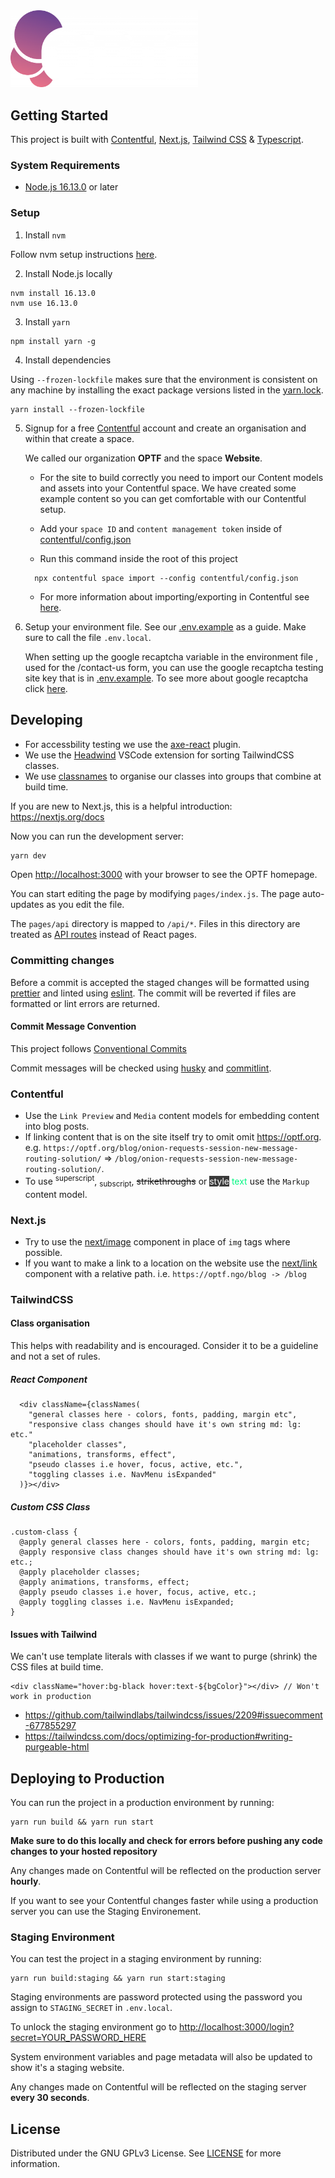 <img src="public/assets/images/logo-optf.png" width="300px">
<br>

## Getting Started

This project is built with [Contentful](https://www.contentful.com), [Next.js](https://nextjs.org/), [Tailwind CSS](https://tailwindcss.com/) & [Typescript](https://www.typescriptlang.org/).

### System Requirements

- [Node.js 16.13.0](https://nodejs.org/) or later

### Setup

1. Install `nvm`

Follow nvm setup instructions [here](https://github.com/nvm-sh/nvm/blob/master/README.md).

2. Install Node.js locally

```
nvm install 16.13.0
nvm use 16.13.0
```

3. Install `yarn`

```
npm install yarn -g
```

4. Install dependencies

Using `--frozen-lockfile` makes sure that the environment is consistent on any machine by installing the exact package versions listed in the [yarn.lock](yarn.lock).

```
yarn install --frozen-lockfile
```

5. Signup for a free [Contentful](https://www.contentful.com/) account and create an organisation and within that create a space.

   We called our organization **OPTF** and the space **Website**.

   - For the site to build correctly you need to import our Content models and assets into your Contentful space. We have created some example content so you can get comfortable with our Contentful setup.

   - Add your `space ID` and `content management token` inside of [contentful/config.json](contentful/config.json)
   - Run this command inside the root of this project

   ```
     npx contentful space import --config contentful/config.json
   ```

   - For more information about importing/exporting in Contentful see [here](https://www.contentful.com/developers/docs/tutorials/cli/import-and-export/).

6. Setup your environment file. See our [.env.example](.env.example) as a guide. Make sure to call the file `.env.local`.

   When setting up the google recaptcha variable in the environment file , used for the /contact-us form, you can use the google recaptcha testing site key that is in [.env.example](.env.example). To see more about google recaptcha click [here](https://developers.google.com/recaptcha/docs/faq?hl=es-419).

## Developing

- For accessbility testing we use the [axe-react](https://github.com/dequelabs/axe-core-npm/blob/develop/packages/react/README.md) plugin.
- We use the [Headwind](https://github.com/heybourn/headwind) VSCode extension for sorting TailwindCSS classes.
- We use [classnames](https://www.npmjs.com/package/classnames) to organise our classes into groups that combine at build time.

If you are new to Next.js, this is a helpful introduction: https://nextjs.org/docs

Now you can run the development server:

```bash
yarn dev
```

Open [http://localhost:3000](http://localhost:3000) with your browser to see the OPTF homepage.

You can start editing the page by modifying `pages/index.js`. The page auto-updates as you edit the file.

The `pages/api` directory is mapped to `/api/*`. Files in this directory are treated as [API routes](https://nextjs.org/docs/api-routes/introduction) instead of React pages.

### Committing changes

Before a commit is accepted the staged changes will be formatted using [prettier](https://prettier.io/) and linted using [eslint](https://eslint.org/). The commit will be reverted if files are formatted or lint errors are returned.

#### Commit Message Convention

This project follows [Conventional Commits](https://www.conventionalcommits.org/en/v1.0.0/)

Commit messages will be checked using [husky](https://typicode.github.io/husky/#/) and [commitlint](https://commitlint.js.org/).

### Contentful

- Use the `Link Preview` and `Media` content models for embedding content into blog posts.
- If linking content that is on the site itself try to omit omit https://optf.org.
  e.g. `https://optf.org/blog/onion-requests-session-new-message-routing-solution/` => `/blog/onion-requests-session-new-message-routing-solution/`.
- To use <sup>superscript</sup>, <sub>subscript</sub>, ~~strikethroughs~~ or <span style="background-color: #3a3a3a; color: white;">style</span> <span style="color: #00f782;">text</span> use the `Markup` content model.

### Next.js

- Try to use the [next/image](https://nextjs.org/docs/api-reference/next/image) component in place of `img` tags where possible.
- If you want to make a link to a location on the website use the [next/link](https://nextjs.org/docs/api-reference/next/link) component with a relative path. i.e. `https://optf.ngo/blog -> /blog`

### TailwindCSS

#### Class organisation

This helps with readability and is encouraged. Consider it to be a guideline and not a set of rules.

##### React Component

```
  <div className={classNames(
    "general classes here - colors, fonts, padding, margin etc",
    "responsive class changes should have it's own string md: lg: etc."
    "placeholder classes",
    "animations, transforms, effect",
    "pseudo classes i.e hover, focus, active, etc.",
    "toggling classes i.e. NavMenu isExpanded"
  )}></div>
```

##### Custom CSS Class

```
.custom-class {
  @apply general classes here - colors, fonts, padding, margin etc;
  @apply responsive class changes should have it's own string md: lg: etc.;
  @apply placeholder classes;
  @apply animations, transforms, effect;
  @apply pseudo classes i.e hover, focus, active, etc.;
  @apply toggling classes i.e. NavMenu isExpanded;
}
```

#### Issues with Tailwind

We can't use template literals with classes if we want to purge (shrink) the CSS files at build time.

```
<div className="hover:bg-black hover:text-${bgColor}"></div> // Won't work in production
```

- https://github.com/tailwindlabs/tailwindcss/issues/2209#issuecomment-677855297
- https://tailwindcss.com/docs/optimizing-for-production#writing-purgeable-html

## Deploying to Production

You can run the project in a production environment by running:

```
yarn run build && yarn run start
```

**Make sure to do this locally and check for errors before pushing any code changes to your hosted repository**

Any changes made on Contentful will be reflected on the production server **hourly**.

If you want to see your Contentful changes faster while using a production server you can use the Staging Environement.

### Staging Environment

You can test the project in a staging environment by running:

```
yarn run build:staging && yarn run start:staging
```

Staging environments are password protected using the password you assign to `STAGING_SECRET` in `.env.local`.

To unlock the staging environment go to [http://localhost:3000/login?secret=YOUR_PASSWORD_HERE](http://localhost:3000/login?secret=YOUR_PASSWORD_HERE)

System environment variables and page metadata will also be updated to show it's a staging website.

Any changes made on Contentful will be reflected on the staging server **every 30 seconds**.

## License

Distributed under the GNU GPLv3 License. See [LICENSE](LICENSE) for more information.
